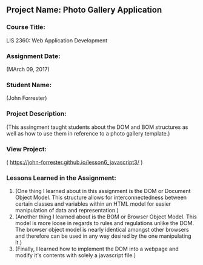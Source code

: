 ## Project Name:  Photo Gallery Application

### Course Title:
LIS 2360:  Web Application Development

### Assignment Date:  
(MArch 09, 2017)

### Student Name:  
(John Forrester)

### Project Description:
(This assingment taught students about the DOM and BOM structures as well as how to use them in reference to a photo gallery template.)

### View Project:
( https://john-forrester.github.io/lesson6_javascript3/ )

### Lessons Learned in the Assignment:
1. (One thing I learned about in this assignment is the DOM or Document Object Model. This structure allows for interconnectedness between certain classes and variables within an HTML model for easier manipulation of data and representation.)
2. (Another thing I learned about is the BOM or Browser Object Model. This model is more loose in regards to rules and regulations unlike the DOM. The browser object model is nearly identical amongst other browsers and therefore can be used in any way desired by the one manipulating it.)
3. (Finally, I learned how to implement the DOM into a webpage and modify it's contents with solely a javascript file.)
